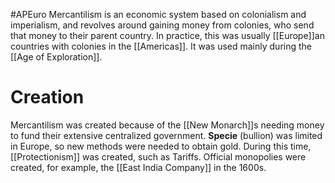 #APEuro 
Mercantilism is an economic system based on colonialism and imperialism, and revolves around gaining money from colonies, who send that money to their parent country. In practice, this was usually [[Europe]]an countries with colonies in the [[Americas]]. It was used mainly during the [[Age of Exploration]].

# Creation
Mercantilism was created because of the [[New Monarch]]s needing money to fund their extensive centralized government. **Specie** (bullion) was limited in Europe, so new methods were needed to obtain gold. During this time, [[Protectionism]] was created, such as Tariffs. Official monopolies were created, for example, the [[East India Company]] in the 1600s.
